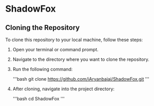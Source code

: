 # ShadowFox

## Cloning the Repository

To clone this repository to your local machine, follow these steps:

1. Open your terminal or command prompt.
2. Navigate to the directory where you want to clone the repository.
3. Run the following command:

   '''bash
   git clone https://github.com/iAryanbajaj/ShadowFox.git
    '''

4. After cloning, navigate into the project directory:

   '''bash
    cd ShadowFox
    '''
